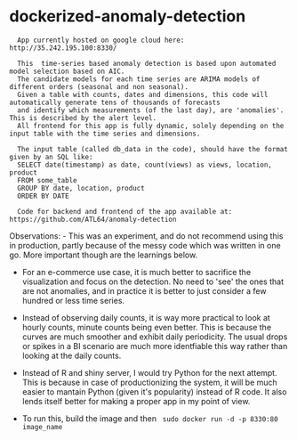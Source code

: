 # dockerized-anomaly-detection


      App currently hosted on google cloud here: http://35.242.195.100:8330/

      This  time-series based anomaly detection is based upon automated model selection based on AIC. 
      The candidate models for each time series are ARIMA models of different orders (seasonal and non seasonal).
      Given a table with counts, dates and dimensions, this code will automatically generate tens of thousands of forecasts 
      and identify which measurements (of the last day), are 'anomalies'. This is described by the alert level.
      All frontend for this app is fully dynamic, solely depending on the input table with the time series and dimensions.

      The input table (called db_data in the code), should have the format given by an SQL like:
      SELECT date(timestamp) as date, count(views) as views, location, product 
      FROM some_table 
      GROUP BY date, location, product 
      ORDER BY DATE
      
      Code for backend and frontend of the app available at: https://github.com/ATL64/anomaly-detection

    
Observations:
    - This was an experiment, and do not recommend using this in production, partly because of the messy code which was written in one go.  More important though are the learnings below.
    
   - For an e-commerce use case, it is much better to sacrifice the visualization and focus on the detection.  No need to 'see' the ones that are not anomalies, and in practice it is better to just consider a few hundred or less time series.
   
   - Instead of observing daily counts, it is way more practical to look at hourly counts, minute counts being even better.  This is because the curves are much smoother and exhibit daily periodicity.  The usual drops or spikes in a BI scenario are much more identfiable this way rather than looking at the daily counts.
   
   - Instead of R and shiny server, I would try Python for the next attempt.  This is because in case of productionizing the system, it will be much easier to mantain Python (given it's popularity) instead of R code.  It also lends itself better for making a proper app in my point of view.  
   
   - To run this, build the image and then  ``` sudo docker run -d -p 8330:80 image_name```

